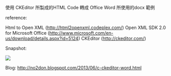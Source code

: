 使用 CKEditor 所製成的HTML Code 轉成 Office Word 所使用的docx 範例

reference:

Html to Open XML (http://html2openxml.codeplex.com/)
Open XML SDK 2.0 for Microsoft Office (http://www.microsoft.com/en-us/download/details.aspx?id=5124)
CKEditor (http://ckeditor.com/)

Snapshot:

<img src='http://lh4.ggpht.com/-ZjYBfYfkB5I/Uawm06kYwcI/AAAAAAAAFBU/Adrr0ciCjTo/2013-06-03_125553_thumb%25255B1%25255D.jpg?imgmax=400' />

Blog:
http://no2don.blogspot.com/2013/06/c-ckeditor-word.html
